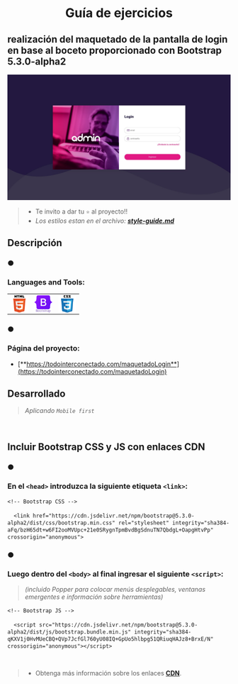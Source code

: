 # <h1 align="center">Guía de ejercicios</h1>

## realización del maquetado de la pantalla de login en base al boceto proporcionado con Bootstrap 5.3.0-alpha2

![ejercicio1-bootstrap.jpg](/assets/images/ejercicio1-bootstrap-min.jpg)

>
> * Te invito a dar tu `⭐` al proyecto!!
> * _Los estilos estan en el archivo: [**style-guide.md**](/style-guide.md)_
>

## Descripción

### ● <h3 align="left">Languages and Tools:</h3>

<table align="center">
  <tr>
    <td>
      <a href="https://www.w3schools.com/html/" target="_blank">
        <img align="center" src="https://raw.githubusercontent.com/devicons/devicon/master/icons/html5/html5-original-wordmark.svg" alt="html" height="40" width="40"></a>
    </td>
    <td>
      <a href="https://getbootstrap.com" target="_blank">
        <img align="center" src="https://raw.githubusercontent.com/devicons/devicon/master/icons/bootstrap/bootstrap-original-wordmark.svg" alt="bootstrap" height="40" width="40" /></a>
    </td>
    <td>
      <a href="https://www.w3schools.com/css" target="_blank">
        <img align="center" src="https://raw.githubusercontent.com/devicons/devicon/master/icons/css3/css3-original-wordmark.svg" alt="css" height="40" width="40" /></a>
    </td>
  </tr>
</table>


### ● <h3 align="left">Página del proyecto:</h3>

* [**https://todointerconectado.com/maquetadoLogin**](https://todointerconectado.com/maquetadoLogin)


## Desarrollado 

>
> _Aplicando `Mobile first`_
>

<br>

## Incluir Bootstrap CSS y JS con enlaces CDN

### ● <h3 align="left">En el `<head>` introduzca la siguiente etiqueta `<link>`:</h3>

```
<!-- Bootstrap CSS -->
  
  <link href="https://cdn.jsdelivr.net/npm/bootstrap@5.3.0-alpha2/dist/css/bootstrap.min.css" rel="stylesheet" integrity="sha384-aFq/bzH65dt+w6FI2ooMVUpc+21e0SRygnTpmBvdBgSdnuTN7QbdgL+OapgHtvPp" crossorigin="anonymous">
```

### ● <h3 align="left">Luego dentro del `<body>` al final ingresar el siguiente `<script>`:</h3>

> _(incluido Popper para colocar menús desplegables, ventanas emergentes e información sobre herramientas)_

```
<!-- Bootstrap JS -->
  
  <script src="https://cdn.jsdelivr.net/npm/bootstrap@5.3.0-alpha2/dist/js/bootstrap.bundle.min.js" integrity="sha384-qKXV1j0HvMUeCBQ+QVp7JcfGl760yU08IQ+GpUo5hlbpg51QRiuqHAJz8+BrxE/N" crossorigin="anonymous"></script>
```

<br>

> - Obtenga más información sobre los enlaces [**CDN**](https://getbootstrap.com/docs/5.3/getting-started/introduction/#quick-start).

